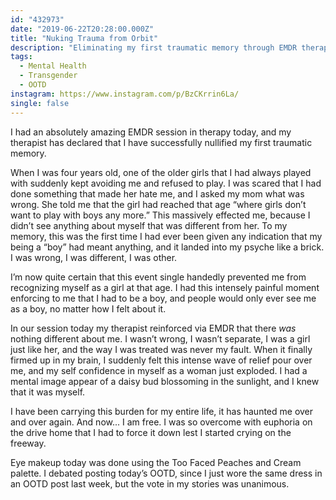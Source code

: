 ```yaml
---
id: "432973"
date: "2019-06-22T20:28:00.000Z"
title: "Nuking Trauma from Orbit"
description: "Eliminating my first traumatic memory through EMDR therapy"
tags:
  - Mental Health
  - Transgender
  - OOTD
instagram: https://www.instagram.com/p/BzCKrrin6La/
single: false
---
```

I had an absolutely amazing EMDR session in therapy today, and my therapist has declared that I have successfully nullified my first traumatic memory.

When I was four years old, one of the older girls that I had always played with suddenly kept avoiding me and refused to play. I was scared that I had done something that made her hate me, and I asked my mom what was wrong. She told me that the girl had reached that age “where girls don’t want to play with boys any more.” This massively effected me, because I didn’t see anything about myself that was different from her. To my memory, this was the first time I had ever been given any indication that my being a “boy” had meant anything, and it landed into my psyche like a brick. I was wrong, I was different, I was other.

I’m now quite certain that this event single handedly prevented me from recognizing myself as a girl at that age. I had this intensely painful moment enforcing to me that I had to be a boy, and people would only ever see me as a boy, no matter how I felt about it.

In our session today my therapist reinforced via EMDR that there *was* nothing different about me. I wasn’t wrong, I wasn’t separate, I was a girl just like her, and the way I was treated was never my fault. When it finally firmed up in my brain, I suddenly felt this intense wave of relief pour over me, and my self confidence in myself as a woman just exploded. I had a mental image appear of a daisy bud blossoming in the sunlight, and I knew that it was myself.

I have been carrying this burden for my entire life, it has haunted me over and over again. And now... I am free. I was so overcome with euphoria on the drive home that I had to force it down lest I started crying on the freeway.

Eye makeup today was done using the Too Faced Peaches and Cream palette. I debated posting today’s OOTD, since I just wore the same dress in an OOTD post last week, but the vote in my stories was unanimous.
